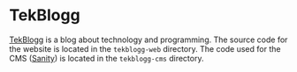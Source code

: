 # TekBlogg

<a href="https://www.tekblogg.dev/" target="_blank">TekBlogg</a> is a blog about technology and programming. The source code for the website is located in the ```tekblogg-web``` directory. The code used for the CMS (<a href="https://www.sanity.io/" target="_blank">Sanity</a>) is located in the ```tekblogg-cms``` directory.
